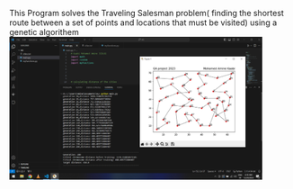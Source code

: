 This Program solves the Traveling Salesman problem( finding the shortest route between a set of points and locations that must be visited) using a genetic algorithem
<img src="capture.png" alt="result" width="450"/>

